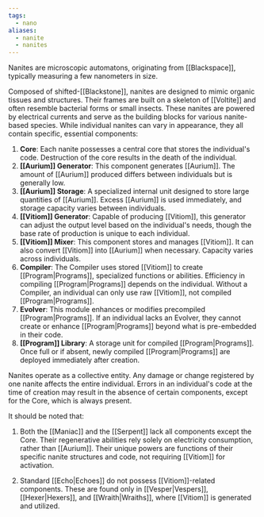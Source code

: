 ```yaml
---
tags:
  - nano
aliases:
  - nanite
  - nanites
---
```

Nanites are microscopic automatons, originating from [[Blackspace]], typically measuring a few nanometers in size. 

Composed of shifted-[[Blackstone]], nanites are designed to mimic organic tissues and structures. Their frames are built on a skeleton of [[Voltite]] and often resemble bacterial forms or small insects. These nanites are powered by electrical currents and serve as the building blocks for various nanite-based species. While individual nanites can vary in appearance, they all contain specific, essential components:

1. **Core**: Each nanite possesses a central core that stores the individual's code. Destruction of the core results in the death of the individual.
2. **[[Aurium]] Generator**: This component generates [[Aurium]]. The amount of [[Aurium]] produced differs between individuals but is generally low.
3. **[[Aurium]] Storage**: A specialized internal unit designed to store large quantities of [[Aurium]]. Excess [[Aurium]] is used immediately, and storage capacity varies between individuals.
4. **[[Vitiom]] Generator**: Capable of producing [[Vitiom]], this generator can adjust the output level based on the individual's needs, though the base rate of production is unique to each individual.
5. **[[Vitiom]] Mixer**: This component stores and manages [[Vitiom]]. It can also convert [[Vitiom]] into [[Aurium]] when necessary. Capacity varies across individuals.
6. **Compiler**: The Compiler uses stored [[Vitiom]] to create [[Program|Programs]], specialized functions or abilities. Efficiency in compiling [[Program|Programs]] depends on the individual. Without a Compiler, an individual can only use raw [[Vitiom]], not compiled [[Program|Programs]].
7. **Evolver**: This module enhances or modifies precompiled [[Program|Programs]]. If an individual lacks an Evolver, they cannot create or enhance [[Program|Programs]] beyond what is pre-embedded in their code.
8. **[[Program]] Library**: A storage unit for compiled [[Program|Programs]]. Once full or if absent, newly compiled [[Program|Programs]] are deployed immediately after creation.

Nanites operate as a collective entity. Any damage or change registered by one nanite affects the entire individual. Errors in an individual's code at the time of creation may result in the absence of certain components, except for the Core, which is always present.

It should be noted that:

1. Both the [[Maniac]] and the [[Serpent]] lack all components except the Core. Their regenerative abilities rely solely on electricity consumption, rather than [[Aurium]]. Their unique powers are functions of their specific nanite structures and code, not requiring [[Vitiom]] for activation.
  
2. Standard [[Echo|Echoes]] do not possess [[Vitiom]]-related components. These are found only in [[Vesper|Vespers]], [[Hexer|Hexers]], and [[Wraith|Wraiths]], where [[Vitiom]] is generated and utilized.
